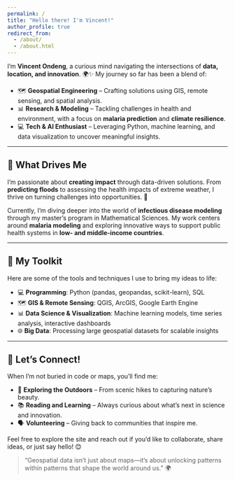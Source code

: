 ```yaml
---
permalink: /
title: "Hello there! I'm Vincent!"
author_profile: true
redirect_from: 
  - /about/
  - /about.html
---
```


I’m **Vincent Ondeng**, a curious mind navigating the intersections of **data, location, and innovation**. 🌍✨ My journey so far has been a blend of:  

- 🗺️ **Geospatial Engineering** – Crafting solutions using GIS, remote sensing, and spatial analysis.  
- 📊 **Research & Modeling** – Tackling challenges in health and environment, with a focus on **malaria prediction** and **climate resilience**.  
- 💻 **Tech & AI Enthusiast** – Leveraging Python, machine learning, and data visualization to uncover meaningful insights.  

---

## 🌟 What Drives Me  

I’m passionate about **creating impact** through data-driven solutions. From **predicting floods** to assessing the health impacts of extreme weather, I thrive on turning challenges into opportunities. 🌱  

Currently, I’m diving deeper into the world of **infectious disease modeling** through my master’s program in Mathematical Sciences. My work centers around **malaria modeling** and exploring innovative ways to support public health systems in **low- and middle-income countries**.

---

## 🧠 My Toolkit  

Here are some of the tools and techniques I use to bring my ideas to life:  
- 💻 **Programming**: Python (pandas, geopandas, scikit-learn), SQL  
- 🗺️ **GIS & Remote Sensing**: QGIS, ArcGIS, Google Earth Engine  
- 📊 **Data Science & Visualization**: Machine learning models, time series analysis, interactive dashboards  
- 🌐 **Big Data**: Processing large geospatial datasets for scalable insights  

---

## 🎯 Let’s Connect!  

When I’m not buried in code or maps, you’ll find me:  
- 🌄 **Exploring the Outdoors** – From scenic hikes to capturing nature’s beauty.  
- 📚 **Reading and Learning** – Always curious about what’s next in science and innovation.  
- 🗣️ **Volunteering** – Giving back to communities that inspire me.  

Feel free to explore the site and reach out if you’d like to collaborate, share ideas, or just say hello! 😊  


> “Geospatial data isn’t just about maps—it’s about unlocking patterns within patterns that shape the world around us.” 🌍


